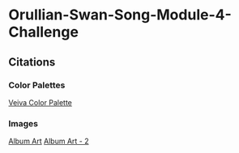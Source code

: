 # Orullian-Swan-Song-Module-4-Challenge

## Citations
### Color Palettes
[Veiva Color Palette](https://www.color-hex.com/color-palette/1047352)

### Images
[Album Art](https://www.billboard.com/photos/best-album-covers-of-all-time-6715351/98-3-patti-smith-horses-1975-album-art-billboard-1240/)
[Album Art - 2](https://www.udiscovermusic.com/stories/the-100-greatest-album-covers/)
